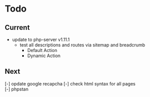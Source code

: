 # Todo

## Current

- update to php-server v1.11.1
  - test all descriptions and routes via sitemap and breadcrumb
    - Default Action
    - Dynamic Action


## Next

[-] opdate google recapcha
[-] check html syntax for all pages  
[-] phpstan  
